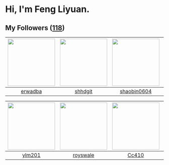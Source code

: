 # Hi, I'm Feng Liyuan.

## My Followers ([118](https://github.com/SunRunAway?tab=followers))

| <img src="https://avatars.githubusercontent.com/u/43768654?v=4" width="150" height="150" /> | <img src="https://avatars.githubusercontent.com/u/11549583?v=4" width="150" height="150" /> | <img src="https://avatars.githubusercontent.com/u/10383?v=4" width="150" height="150" /> | <img src="https://avatars.githubusercontent.com/u/552936?v=4" width="150" height="150" /> |
| :-----------------------------------------------------------------------------------------: | :-----------------------------------------------------------------------------------------: | :--------------------------------------------------------------------------------------: | :---------------------------------------------------------------------------------------: |
|                            [erwadba](https://github.com/erwadba)                            |                            [shhdgit](https://github.com/shhdgit)                            |                       [shaobin0604](https://github.com/shaobin0604)                      |                           [mbautin](https://github.com/mbautin)                           |

| <img src="https://avatars.githubusercontent.com/u/588162?v=4" width="150" height="150" /> | <img src="https://avatars.githubusercontent.com/u/26373840?v=4" width="150" height="150" /> | <img src="https://avatars.githubusercontent.com/u/37112567?v=4" width="150" height="150" /> | <img src="https://avatars.githubusercontent.com/u/4661589?v=4" width="150" height="150" /> |
| :---------------------------------------------------------------------------------------: | :-----------------------------------------------------------------------------------------: | :-----------------------------------------------------------------------------------------: | :----------------------------------------------------------------------------------------: |
|                            [ylm201](https://github.com/ylm201)                            |                           [royswale](https://github.com/royswale)                           |                              [Cc410](https://github.com/Cc410)                              |                      [IceCoffee2013](https://github.com/IceCoffee2013)                     |